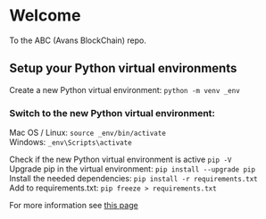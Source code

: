 # Welcome

To the ABC (Avans BlockChain) repo.

## Setup your Python virtual environments
Create a new Python virtual environment: `python -m venv _env`  
### Switch to the new Python virtual environment:
Mac OS / Linux: `source _env/bin/activate`  
Windows: `_env\Scripts\activate`  
  
Check if the new Python virtual environment is active `pip -V`  
Upgrade pip in the virtual environment: `pip install --upgrade pip`  
Install the needed dependencies: `pip install -r requirements.txt`  
Add to requirements.txt: `pip freeze > requirements.txt`  
  
For more information see [this page](https://uoa-eresearch.github.io/eresearch-cookbook/recipe/2014/11/26/python-virtual-env/)
